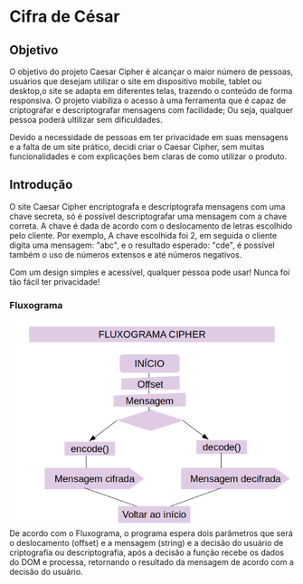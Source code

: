 # Cifra de César

## Objetivo
O objetivo do projeto Caesar Cipher é alcançar o maior número de pessoas, usuários que desejam utilizar o site
em dispositivo mobile, tablet ou desktop,o site se adapta em diferentes telas, trazendo o conteúdo de forma responsiva.
O projeto viabiliza o acesso à uma ferramenta que é capaz de criptografar e descriptografar mensagens com facilidade; Ou seja,
qualquer pessoa poderá ultilizar sem dificuldades.

Devido a necessidade de pessoas em ter privacidade em suas mensagens e a falta de um site prático,
decidi criar o Caesar Cipher, sem muitas funcionalidades e com explicações bem claras de como utilizar
o produto.

## Introdução
O site Caesar Cipher encriptografa e descriptografa mensagens com uma chave secreta, só é possível
descriptografar uma mensagem com a chave correta.
A chave é dada de acordo com o deslocamento de letras escolhido pelo cliente. Por exemplo, A chave
escolhida foi 2, em seguida o cliente digita uma mensagem: "abc", e o resultado esperado: "cde",
é possível também o uso de números extensos e até números negativos.

Com um design simples e acessível, qualquer pessoa pode usar!
Nunca foi tão fácil ter privacidade!

### Fluxograma
![fluxograma-cipher](https://raw.githubusercontent.com/renata-ps-santos/caesar-cipher/5494bb7ec673ac897fb256f4b41b19eecba7911e/fluxograma.png)
De acordo com o Fluxograma, o programa espera dois parâmetros que será o deslocamento (offset) e a mensagem (string) e a decisão
do usuário de criptografia ou descriptografia, após a decisão a função recebe os dados do DOM e processa, retornando o resultado da mensagem de acordo com a decisão do usuário.
